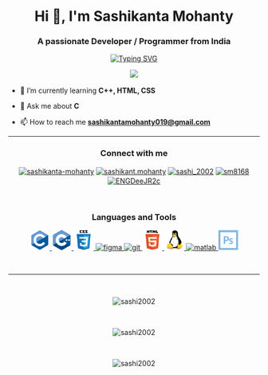 <h1 align="center">Hi 👋, I'm Sashikanta Mohanty</h1>
<h3 align="center">A passionate Developer / Programmer from India</h3>
<p align="center">
<a href="https://git.io/typing-svg"><img src="https://readme-typing-svg.herokuapp.com?font=Fira+Code&pause=2000&color=30B1E2&center=true&width=435&lines=Welcome+to+my+GitHub+profile." alt="Typing SVG" /></a></p>
<p align="center">
<img src="https://media4.giphy.com/media/YYW0hHizzIOrlhimPG/giphy.gif?cid=ecf05e474y3ig2c8ckeuuvgvsixbu9n7yaym4xne1h874i67&rid=giphy.gif&ct=g">
</p>


<!-- <p align="left"> <img src="https://komarev.com/ghpvc/?username=sashi2002&label=Profile%20views&color=0e75b6&style=flat" alt="sashi2002" /> </p> -->

<!-- <p align="left"> <a href="https://github.com/ryo-ma/github-profile-trophy"><img src="https://github-profile-trophy.vercel.app/?username=sashi2002" alt="sashi2002" /></a> </p> -->

<p align="center">

- 🌱 I’m currently learning **C++, HTML, CSS**

- 💬 Ask me about **C**

- 📫 How to reach me **sashikantamohanty019@gmail.com**
</p>

<hr>
<h3 align="center">Connect with me</h3>
<p align="center">
<a href="https://linkedin.com/in/sashikanta-mohanty" target="blank"><img align="center" src="https://raw.githubusercontent.com/rahuldkjain/github-profile-readme-generator/master/src/images/icons/Social/linked-in-alt.svg" alt="sashikanta-mohanty" height="30" width="40" /></a>
<a href="https://instagram.com/sashikant.mohanty" target="blank"><img align="center" src="https://raw.githubusercontent.com/rahuldkjain/github-profile-readme-generator/master/src/images/icons/Social/instagram.svg" alt="sashikant.mohanty" height="30" width="40" /></a>
<a href="https://www.codechef.com/users/sashi_2002" target="blank"><img align="center" src="https://cdn.jsdelivr.net/npm/simple-icons@3.1.0/icons/codechef.svg" alt="sashi_2002" height="30" width="40" /></a>
<a href="https://www.hackerrank.com/sm8168" target="blank"><img align="center" src="https://raw.githubusercontent.com/rahuldkjain/github-profile-readme-generator/master/src/images/icons/Social/hackerrank.svg" alt="sm8168" height="30" width="40" /></a>
<a href="https://discord.gg/ENGDeeJR2c" target="blank"><img align="center" src="https://raw.githubusercontent.com/rahuldkjain/github-profile-readme-generator/master/src/images/icons/Social/discord.svg" alt="ENGDeeJR2c" height="30" width="40" /></a>
</p>
<br>

<h3 align="center">Languages and Tools</h3>
<p align="center"> <a href="https://www.cprogramming.com/" target="_blank" rel="noreferrer"> <img src="https://raw.githubusercontent.com/devicons/devicon/master/icons/c/c-original.svg" alt="c" width="40" height="40"/> </a> <a href="https://www.w3schools.com/cpp/" target="_blank" rel="noreferrer"> <img src="https://raw.githubusercontent.com/devicons/devicon/master/icons/cplusplus/cplusplus-original.svg" alt="cplusplus" width="40" height="40"/> </a> <a href="https://www.w3schools.com/css/" target="_blank" rel="noreferrer"> <img src="https://raw.githubusercontent.com/devicons/devicon/master/icons/css3/css3-original-wordmark.svg" alt="css3" width="40" height="40"/> </a> <a href="https://www.figma.com/" target="_blank" rel="noreferrer"> <img src="https://www.vectorlogo.zone/logos/figma/figma-icon.svg" alt="figma" width="40" height="40"/> </a> <a href="https://git-scm.com/" target="_blank" rel="noreferrer"> <img src="https://www.vectorlogo.zone/logos/git-scm/git-scm-icon.svg" alt="git" width="40" height="40"/> </a> <a href="https://www.w3.org/html/" target="_blank" rel="noreferrer"> <img src="https://raw.githubusercontent.com/devicons/devicon/master/icons/html5/html5-original-wordmark.svg" alt="html5" width="40" height="40"/> </a> <a href="https://www.linux.org/" target="_blank" rel="noreferrer"> <img src="https://raw.githubusercontent.com/devicons/devicon/master/icons/linux/linux-original.svg" alt="linux" width="40" height="40"/> </a> <a href="https://www.mathworks.com/" target="_blank" rel="noreferrer"> <img src="https://upload.wikimedia.org/wikipedia/commons/2/21/Matlab_Logo.png" alt="matlab" width="40" height="40"/> </a> <a href="https://www.photoshop.com/en" target="_blank" rel="noreferrer"> <img src="https://raw.githubusercontent.com/devicons/devicon/master/icons/photoshop/photoshop-line.svg" alt="photoshop" width="40" height="40"/> </a> </p>
<br>

<hr>
<br>
<p align="center"><img src="https://github-readme-stats.vercel.app/api/top-langs?username=sashi2002&show_icons=true&locale=en&layout=compact" alt="sashi2002" /></p>

<br>

<p align="center"><img src="https://github-readme-stats.vercel.app/api?username=sashi2002&show_icons=true&&hide=stars&&count_private=true&locale=en" alt="sashi2002" /></p>

<br>
<p align="center" ><img src="https://github-readme-streak-stats.herokuapp.com/?user=sashi2002&" alt="sashi2002" /></p>

